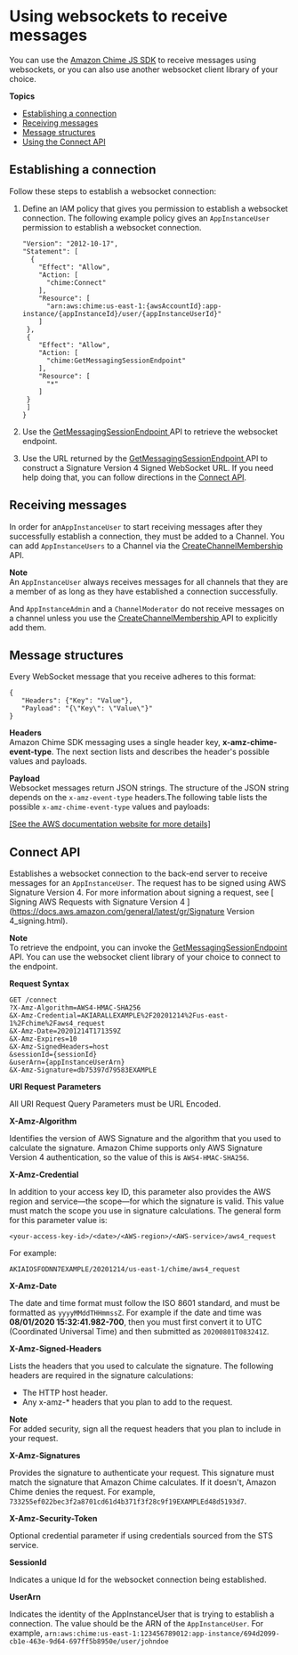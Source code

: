 # Using websockets to receive messages<a name="websockets"></a>

 You can use the [Amazon Chime JS SDK](https://github.com/aws/amazon-chime-sdk-js) to receive messages using websockets, or you can also use another websocket client library of your choice\.

**Topics**
+ [Establishing a connection](#establish-connection)
+ [Receiving messages](#receive-messages)
+ [Message structures](#message-structures)
+ [Using the Connect API](#connect-api)

## Establishing a connection<a name="establish-connection"></a>

Follow these steps to establish a websocket connection:

1. Define an IAM policy that gives you permission to establish a websocket connection\. The following example policy gives an `AppInstanceUser` permission to establish a websocket connection\.

   ```
   "Version": "2012-10-17",
   "Statement": [
     {
       "Effect": "Allow",
       "Action: [
         "chime:Connect"
       ],
       "Resource": [
         "arn:aws:chime:us-east-1:{awsAccountId}:app-instance/{appInstanceId}/user/{appInstanceUserId}"
       ]
    },
    {
       "Effect": "Allow",
       "Action: [
         "chime:GetMessagingSessionEndpoint"
       ],
       "Resource": [
         "*"
       ]
    }
    ]
   }
   ```

1. Use the [ GetMessagingSessionEndpoint ](https://docs.aws.amazon.com/chime/latest/APIReference/API_GetMessagingSessionEndpoint.html) API to retrieve the websocket endpoint\. 

1. Use the URL returned by the [ GetMessagingSessionEndpoint ](https://docs.aws.amazon.com/chime/latest/APIReference/API_GetMessagingSessionEndpoint.html) API to construct a Signature Version 4 Signed WebSocket URL\. If you need help doing that, you can follow directions in the [Connect API](#connect-api)\.

## Receiving messages<a name="receive-messages"></a>

In order for an`AppInstanceUser` to start receiving messages after they successfully establish a connection, they must be added to a Channel\. You can add `AppInstanceUsers` to a Channel via the [ CreateChannelMembership ](https://docs.aws.amazon.com/chime/latest/APIReference/API_CreateChannelMembership.html) API\.

**Note**  
An `AppInstanceUser` always receives messages for all channels that they are a member of as long as they have established a connection successfully\.

And `AppInstanceAdmin` and a `ChannelModerator` do not receive messages on a channel unless you use the [ CreateChannelMembership ](https://docs.aws.amazon.com/chime/latest/APIReference/API_CreateChannelMembership.html) API to explicitly add them\.

## Message structures<a name="message-structures"></a>

Every WebSocket message that you receive adheres to this format:

```
{
   "Headers": {"Key": "Value"},
   "Payload": "{\"Key\": \"Value\"}"
}
```

**Headers**  
Amazon Chime SDK messaging uses a single header key, **x\-amz\-chime\-event\-type**\. The next section lists and describes the header's possible values and payloads\.

**Payload**  
Websocket messages return JSON strings\. The structure of the JSON string depends on the `x-amz-event-type` headers\.The following table lists the possible `x-amz-chime-event-type` values and payloads:

[\[See the AWS documentation website for more details\]](http://docs.aws.amazon.com/chime/latest/dg/websockets.html)

## Connect API<a name="connect-api"></a>

 Establishes a websocket connection to the back\-end server to receive messages for an `AppInstanceUser`\. The request has to be signed using AWS Signature Version 4\. For more information about signing a request, see [ Signing AWS Requests with Signature Version 4 ](https://docs.aws.amazon.com/general/latest/gr/Signature Version 4_signing.html)\.

**Note**  
To retrieve the endpoint, you can invoke the [ GetMessagingSessionEndpoint](https://docs.aws.amazon.com/chime/latest/APIReference/API_GetMessagingSessionEndpoint.html) API\. You can use the websocket client library of your choice to connect to the endpoint\.

**Request Syntax**

```
GET /connect
?X-Amz-Algorithm=AWS4-HMAC-SHA256
&X-Amz-Credential=AKIARALLEXAMPLE%2F20201214%2Fus-east-1%2Fchime%2Faws4_request
&X-Amz-Date=20201214T171359Z
&X-Amz-Expires=10
&X-Amz-SignedHeaders=host
&sessionId={sessionId}
&userArn={appInstanceUserArn}
&X-Amz-Signature=db75397d79583EXAMPLE
```

**URI Request Parameters**

All URI Request Query Parameters must be URL Encoded\.

**X\-Amz\-Algorithm**

Identifies the version of AWS Signature and the algorithm that you used to calculate the signature\. Amazon Chime supports only AWS Signature Version 4 authentication, so the value of this is `AWS4-HMAC-SHA256`\.

**X\-Amz\-Credential**

In addition to your access key ID, this parameter also provides the AWS region and service—the scope—for which the signature is valid\. This value must match the scope you use in signature calculations\. The general form for this parameter value is:

`<your-access-key-id>/<date>/<AWS-region>/<AWS-service>/aws4_request`

For example:

`AKIAIOSFODNN7EXAMPLE/20201214/us-east-1/chime/aws4_request`

**X\-Amz\-Date**

The date and time format must follow the ISO 8601 standard, and must be formatted as `yyyyMMddTHHmmssZ`\. For example if the date and time was **08/01/2020 15:32:41\.982\-700**, then you must first convert it to UTC \(Coordinated Universal Time\) and then submitted as `20200801T083241Z`\.

**X\-Amz\-Signed\-Headers**

Lists the headers that you used to calculate the signature\. The following headers are required in the signature calculations:
+ The HTTP host header\.
+ Any x\-amz\-\* headers that you plan to add to the request\.

**Note**  
For added security, sign all the request headers that you plan to include in your request\.

**X\-Amz\-Signatures**

Provides the signature to authenticate your request\. This signature must match the signature that Amazon Chime calculates\. If it doesn't, Amazon Chime denies the request\. For example, `733255ef022bec3f2a8701cd61d4b371f3f28c9f19EXAMPLEd48d5193d7`\.

**X\-Amz\-Security\-Token**

Optional credential parameter if using credentials sourced from the STS service\.

**SessionId**

Indicates a unique Id for the websocket connection being established\.

**UserArn**

Indicates the identity of the AppInstanceUser that is trying to establish a connection\. The value should be the ARN of the `AppInstanceUser`\. For example, `arn:aws:chime:us-east-1:123456789012:app-instance/694d2099-cb1e-463e-9d64-697ff5b8950e/user/johndoe` 